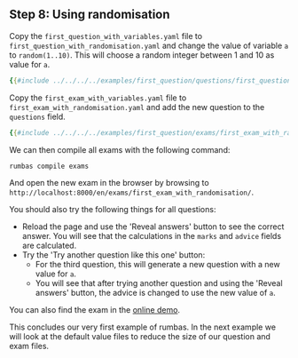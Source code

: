 ## Step 8: Using randomisation

Copy the `first_question_with_variables.yaml` file to `first_question_with_randomisation.yaml` and change the value of variable `a` to `random(1..10)`. This will choose a random integer between 1 and 10 as value for `a`.


```yaml
{{#include ../../../../examples/first_question/questions/first_question_with_randomisation.yaml}}
```

Copy the `first_exam_with_variables.yaml` file to `first_exam_with_randomisation.yaml` and add the new question to the `questions` field.

```yaml
{{#include ../../../../examples/first_question/exams/first_exam_with_randomisation.yaml}}
```

We can then compile all exams with the following command:
    
```bash
rumbas compile exams
```

And open the new exam in the browser by browsing to `http://localhost:8000/en/exams/first_exam_with_randomisation/`.


You should also try the following things for all questions:
- Reload the page and use the 'Reveal answers' button to see the correct answer. You will see that the calculations in the `marks` and `advice` fields are calculated.
- Try the 'Try another question like this one' button:
  - For the third question, this will generate a new question with a new value for `a`.
  - You will see that after trying another question and using the 'Reveal answers' button, the advice is changed to use the new value of `a`.

You can also find the exam in the [online demo](https://m8rex.github.io/rumbas/examples/first_question/en/exams/first_exam_with_randomisation/).

This concludes our very first example of rumbas. In the next example we will look at the default value files to reduce the size of our question and exam files.
